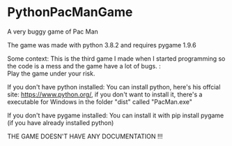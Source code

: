 # PythonPacManGame
A very buggy game of Pac Man

The game was made with python 3.8.2 and requires pygame 1.9.6

Some context:
  This is the third game I made when I started programming so the code is a mess and the game have a lot of bugs. :\
  Play the game under your risk.

If you don't have python installed:
  You can install python, here's his offcial site: https://www.python.org/, if you don't want to install it, there's a executable for Windows in the folder "dist" called "PacMan.exe"

If you don't have pygame installed:
  You can install it with pip install pygame (if you have already installed python)
    
THE GAME DOESN'T HAVE ANY DOCUMENTATION !!!
